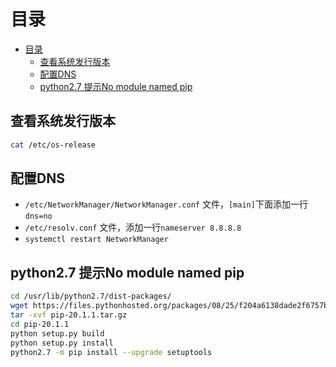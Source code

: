 # 目录
- [目录](#目录)
  - [查看系统发行版本](#查看系统发行版本)
  - [配置DNS](#配置dns)
  - [python2.7 提示No module named pip](#python27-提示no-module-named-pip)

## 查看系统发行版本

``` bash
cat /etc/os-release
```

## 配置DNS

- `/etc/NetworkManager/NetworkManager.conf` 文件，`[main]`下面添加一行`dns=no`
- `/etc/resolv.conf` 文件，添加一行`nameserver 8.8.8.8`
- `systemctl restart NetworkManager` 

## python2.7 提示No module named pip

``` bash
cd /usr/lib/python2.7/dist-packages/
wget https://files.pythonhosted.org/packages/08/25/f204a6138dade2f6757b4ae99bc3994aac28a5602c97ddb2a35e0e22fbc4/pip-20.1.1.tar.gz
tar -xvf pip-20.1.1.tar.gz
cd pip-20.1.1
python setup.py build
python setup.py install
python2.7 -m pip install --upgrade setuptools
```